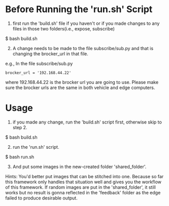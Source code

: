 # Before Running the 'run.sh' Script
1. first run the 'build.sh' file if you haven't or if you made changes to any
files in those two folders(i.e., expose, subscribe)

$ bash build.sh

2. A change needs to be made to the file subscribe/sub.py and that is
changing the brocker_url in that file.

e.g., In the file subscribe/sub.py

	brocker_url = '192.168.44.22'

where 192.168.44.22 is the brocker url you are going to use. Please make
sure the brocker urls are the same in both vehicle and edge computers.

# Usage
1. if you made any change, run the 'build.sh' script first, otherwise skip to
step 2.

$ bash build.sh

2. run the 'run.sh' script.

$ bash run.sh

3. And put some images in the new-created folder 'shared_folder'. 

Hints: You'd better put images that can be stitched into one. Because so far
this framework only handles that situation well and gives you the workflow of
this framework. If random images are put in the 'shared_folder', it still works 
but no result is gonna reflected in the 'feedback' folder as the edge failed to
produce desirable output.
